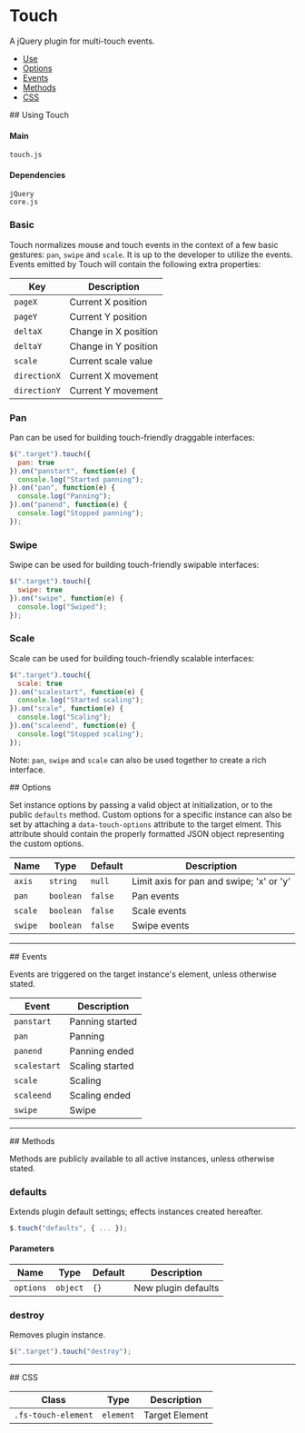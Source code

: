 # Touch

A jQuery plugin for multi-touch events.

<!-- HEADER END -->

<!-- NAV START -->

* [Use](#use)
* [Options](#options)
* [Events](#events)
* [Methods](#methods)
* [CSS](#css)

<!-- NAV END -->

<!-- DEMO BUTTON -->

<a name="use"></a>## Using Touch


#### Main

```markup
touch.js
```


#### Dependencies

```markup
jQuery
core.js
```

### Basic

Touch normalizes mouse and touch events in the context of a few basic gestures: `pan`, `swipe` and `scale`. It is up to the developer to utilize the events. Events emitted by Touch will contain the following extra properties:

| Key | Description |
| --- | --- |
| `pageX` | Current X position |
| `pageY` | Current Y position |
| `deltaX` | Change in X position |
| `deltaY` | Change in Y position |
| `scale` | Current scale value |
| `directionX` | Current X movement |
| `directionY` | Current Y movement |

### Pan

Pan can be used for building touch-friendly draggable interfaces:

```javascript
$(".target").touch({
  pan: true
}).on("panstart", function(e) {
  console.log("Started panning");
}).on("pan", function(e) {
  console.log("Panning");
}).on("panend", function(e) {
  console.log("Stopped panning");
});
```

### Swipe

Swipe can be used for building touch-friendly swipable interfaces:

```javascript
$(".target").touch({
  swipe: true
}).on("swipe", function(e) {
  console.log("Swiped");
});
```

### Scale

Scale can be used for building touch-friendly scalable interfaces:

```javascript
$(".target").touch({
  scale: true
}).on("scalestart", function(e) {
  console.log("Started scaling");
}).on("scale", function(e) {
  console.log("Scaling");
}).on("scaleend", function(e) {
  console.log("Stopped scaling");
});
```

Note: `pan`, `swipe` and `scale` can also be used together to create a rich interface.


<a name="options"></a>## Options

Set instance options by passing a valid object at initialization, or to the public `defaults` method. Custom options for a specific instance can also be set by attaching a `data-touch-options` attribute to the target elment. This attribute should contain the properly formatted JSON object representing the custom options.

| Name | Type | Default | Description |
| --- | --- | --- | --- |
| `axis` | `string` | `null` | Limit axis for pan and swipe; 'x' or 'y' |
| `pan` | `boolean` | `false` | Pan events |
| `scale` | `boolean` | `false` | Scale events |
| `swipe` | `boolean` | `false` | Swipe events |

<hr>
<a name="events"></a>## Events

Events are triggered on the target instance's element, unless otherwise stated.

| Event | Description |
| --- | --- |
| `panstart` | Panning started |
| `pan` | Panning |
| `panend` | Panning ended |
| `scalestart` | Scaling started |
| `scale` | Scaling |
| `scaleend` | Scaling ended |
| `swipe` | Swipe |

<hr>
<a name="methods"></a>## Methods

Methods are publicly available to all active instances, unless otherwise stated.

### defaults

Extends plugin default settings; effects instances created hereafter.

```javascript
$.touch("defaults", { ... });
```

#### Parameters

| Name | Type | Default | Description |
| --- | --- | --- | --- |
| `options` | `object` | `{}` | New plugin defaults |

### destroy

Removes plugin instance.

```javascript
$(".target").touch("destroy");
```

<hr>
<a name="css"></a>## CSS

| Class | Type | Description |
| --- | --- | --- |
| `.fs-touch-element` | `element` | Target Element |

